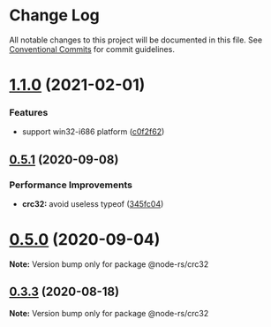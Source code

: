 # Change Log

All notable changes to this project will be documented in this file.
See [Conventional Commits](https://conventionalcommits.org) for commit guidelines.

# [1.1.0](https://github.com/napi-rs/node-rs/compare/@node-rs/crc32@1.0.0...@node-rs/crc32@1.1.0) (2021-02-01)

### Features

- support win32-i686 platform ([c0f2f62](https://github.com/napi-rs/node-rs/commit/c0f2f62adc1fae15263086781e34d78d8eeeaecc))

## [0.5.1](https://github.com/napi-rs/node-rs/compare/@node-rs/crc32@0.5.0...@node-rs/crc32@0.5.1) (2020-09-08)

### Performance Improvements

- **crc32:** avoid useless typeof ([345fc04](https://github.com/napi-rs/node-rs/commit/345fc04f8b9e4d56b73d51ab4b3254f581fc86cb))

# [0.5.0](https://github.com/napi-rs/node-rs/compare/@node-rs/crc32@0.4.1...@node-rs/crc32@0.5.0) (2020-09-04)

**Note:** Version bump only for package @node-rs/crc32

## [0.3.3](https://github.com/napi-rs/node-rs/compare/@node-rs/crc32@0.3.2...@node-rs/crc32@0.3.3) (2020-08-18)

**Note:** Version bump only for package @node-rs/crc32
